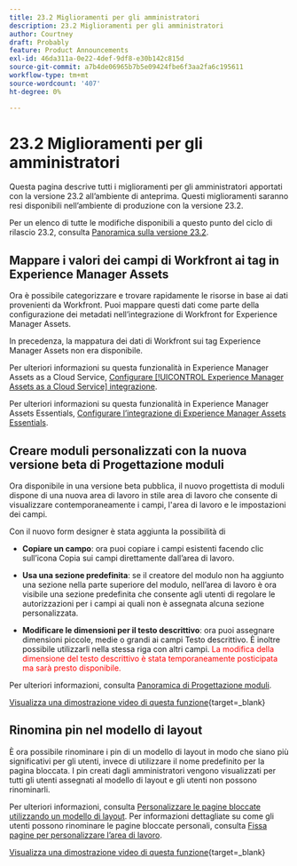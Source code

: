 ```yaml
---
title: 23.2 Miglioramenti per gli amministratori
description: 23.2 Miglioramenti per gli amministratori
author: Courtney
draft: Probably
feature: Product Announcements
exl-id: 46da311a-0e22-4def-9df8-e30b142c815d
source-git-commit: a7b4de06965b7b5e09424fbe6f3aa2fa6c195611
workflow-type: tm+mt
source-wordcount: '407'
ht-degree: 0%

---
```


# 23.2 Miglioramenti per gli amministratori

Questa pagina descrive tutti i miglioramenti per gli amministratori apportati con la versione 23.2 all’ambiente di anteprima. Questi miglioramenti saranno resi disponibili nell’ambiente di produzione con la versione 23.2.

Per un elenco di tutte le modifiche disponibili a questo punto del ciclo di rilascio 23.2, consulta [Panoramica sulla versione 23.2](/help/quicksilver/product-announcements/product-releases/23.2-release-activity/23-2-release-overview.md).

## Mappare i valori dei campi di Workfront ai tag in Experience Manager Assets

Ora è possibile categorizzare e trovare rapidamente le risorse in base ai dati provenienti da Workfront.  Puoi mappare questi dati come parte della configurazione dei metadati nell’integrazione di Workfront for Experience Manager Assets.

In precedenza, la mappatura dei dati di Workfront sui tag Experience Manager Assets non era disponibile.

Per ulteriori informazioni su questa funzionalità in Experience Manager Assets as a Cloud Service, [Configurare [!UICONTROL Experience Manager Assets as a Cloud Service] integrazione](/help/quicksilver/administration-and-setup/configure-integrations/configure-aacs-integration.md).

Per ulteriori informazioni su questa funzionalità in Experience Manager Assets Essentials, [Configurare l’integrazione di Experience Manager Assets Essentials](/help/quicksilver/documents/adobe-workfront-for-experience-manager-assets-essentials/setup-asset-essentials.md).

## Creare moduli personalizzati con la nuova versione beta di Progettazione moduli

Ora disponibile in una versione beta pubblica, il nuovo progettista di moduli dispone di una nuova area di lavoro in stile area di lavoro che consente di visualizzare contemporaneamente i campi, l&#39;area di lavoro e le impostazioni dei campi.

Con il nuovo form designer è stata aggiunta la possibilità di

* **Copiare un campo**: ora puoi copiare i campi esistenti facendo clic sull’icona Copia sui campi direttamente dall’area di lavoro.

* **Usa una sezione predefinita**: se il creatore del modulo non ha aggiunto una sezione nella parte superiore del modulo, nell’area di lavoro è ora visibile una sezione predefinita che consente agli utenti di regolare le autorizzazioni per i campi ai quali non è assegnata alcuna sezione personalizzata.

* **Modificare le dimensioni per il testo descrittivo**: ora puoi assegnare dimensioni piccole, medie o grandi ai campi Testo descrittivo. È inoltre possibile utilizzarli nella stessa riga con altri campi. <span style="color: #ff0000;"> La modifica della dimensione del testo descrittivo è stata temporaneamente posticipata ma sarà presto disponibile.</span></li>

Per ulteriori informazioni, consulta [Panoramica di Progettazione moduli](/help/quicksilver/administration-and-setup/customize-workfront/create-manage-custom-forms/form-designer/form-designer-overview.md).

[Visualizza una dimostrazione video di questa funzione](https://video.tv.adobe.com/v/3416586/){target=_blank}

## Rinomina pin nel modello di layout

È ora possibile rinominare i pin di un modello di layout in modo che siano più significativi per gli utenti, invece di utilizzare il nome predefinito per la pagina bloccata. I pin creati dagli amministratori vengono visualizzati per tutti gli utenti assegnati al modello di layout e gli utenti non possono rinominarli.

Per ulteriori informazioni, consulta [Personalizzare le pagine bloccate utilizzando un modello di layout](/help/quicksilver/administration-and-setup/customize-workfront/use-layout-templates/customize-pinned-pages.md). Per informazioni dettagliate su come gli utenti possono rinominare le pagine bloccate personali, consulta [Fissa pagine per personalizzare l’area di lavoro](/help/quicksilver/workfront-basics/the-new-workfront-experience/pin-pages.md).

[Visualizza una dimostrazione video di questa funzione](https://video.tv.adobe.com/v/3414364/){target=_blank}
